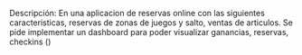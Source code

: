 Descripción:
En una aplicacion de reservas online con las siguientes caracteristicas, reservas de zonas de juegos y salto, ventas de articulos.
Se pide implementar un dashboard para poder visualizar ganancias, reservas, checkins ()
